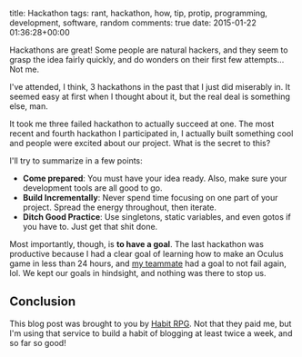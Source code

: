 title: Hackathon
tags: rant, hackathon, how, tip, protip, programming, development, software, random
comments: true
date: 2015-01-22 01:36:28+00:00

Hackathons are great! Some people are natural hackers, and they seem to grasp the idea fairly quickly, and do wonders on their first few attempts... Not me.

I've attended, I think, 3 hackathons in the past that I just did miserably in. It seemed easy at first when I thought about it, but the real deal is something else, man.

It took me three failed hackathon to actually succeed at one. The most recent and fourth hackathon I participated in, I actually built something cool and people were excited about our project. What is the secret to this?

I'll try to summarize in a few points:

+ __Come prepared__: You must have your idea ready. Also, make sure your development tools are all good to go.
+ __Build Incrementally__: Never spend time focusing on one part of your project. Spread the energy throughout, then iterate.
+ __Ditch Good Practice__: Use singletons, static variables, and even gotos if you have to. Just get that shit done.

Most importantly, though, is __to have a goal__. The last hackathon was productive because I had a clear goal of learning how to make an Oculus game in less than 24 hours, and [my teammate](http://surajms.com) had a goal to not fail again, lol. We kept our goals in hindsight, and nothing was there to stop us.

## Conclusion

This blog post was brought to you by [Habit RPG](http://habitrpg.com). Not that they paid me, but I'm using that service to build a habit of blogging at least twice a week, and so far so good!
